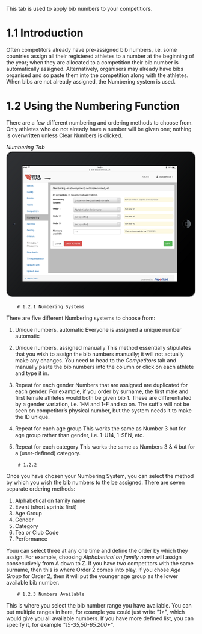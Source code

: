 <!-- TITLE: Training Manual - Numbering Tab -->

This tab is used to apply bib numbers to your competitiors.

# 1.1 Introduction
Often competitors already have pre-assigned bib numbers, i.e. some countries assign all their registered athletes to a number at the beginning of the year; when they are allocated to a competition their bib number is automatically assigned. Alternatively, organisers may already have bibs organised and so paste them into the competition along with the athletes. When bibs are not already assigned, the Numbering system is used. 

# 1.2 Using the Numbering Function
There are a few different numbering and ordering methods to choose from. Only athletes who do not already have a number will be given one; nothing is overwritten unless Clear Numbers is clicked.

*Numbering Tab*
![Numbering Tab](/uploads/numbering/numbering-tab.png "Numbering Tab")

		# 1.2.1 Numbering Systems

There are five different Numbering systems to choose from:

1. Unique numbers, automatic
	Everyone is assigned a unique number automatic
	
2. Unique numbers, assigned manually
	This method essentially stipulates that you wish to assign the bib numbers manually; it will not actually make any changes. You need to head to the *Competitors* tab and manually paste the bib numbers into the column or click on each athlete and type it in.
	
3. Repeat for each gender
	Numbers that are assigned are duplicated for each gender. For example, if you order by surname, the first male and first female athletes would both be given bib 1. These are differentiated by a gender variation, i.e. 1-M and 1-F and so on. The suffix will not be seen on competitor’s physical number, but the system needs it to make the ID unique.
	
4. Repeat for each age group
	This works the same as Number 3 but for age group rather than gender, i.e. 1-U14, 1-SEN, etc. 
	
5. Repeat for each category
	This works the same as Numbers 3 & 4 but for a (user-defined) category. 

		# 1.2.2 

Once you have chosen your Numbering System, you can select the method by which you wish the bib numbers to the be assigned.  There are seven separate ordering methods:

1) Alphabetical on family name 
2) Event (short sprints first)
3) Age Group
4) Gender
5) Category
6) Tea or Club Code
7) Performance

Youu can select three at any one time and define the order by which they assign. For example, choosing *Alphabetical on family name* will assign consecutively from A down to Z. If you have two competitors with the same surname, then this is where Order 2 comes into play. If you chose *Age Group* for Order 2, then it will put the younger age group as the lower available bib number. 

		# 1.2.3 Numbers Available

This is where you select the bib number range you have available. You can put multiple ranges in here, for example you could just write *"1+"*, which would give you all available numbers. If you have more defined list, you can specify it, for example *"15-35,50-65,200+"*.

